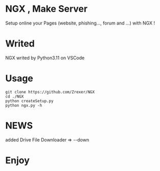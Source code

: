 # NGX , Make Server
Setup online your Pages (website, phishing..., forum and ...) with NGX !

# Writed
NGX writed by Python3.11 on VSCode

# Usage
```
git clone https://github.com/Zrexer/NGX
cd ./NGX
python createSetup.py
python ngx.py -h
```

# NEWS
added Drive File Downloader => --down

# Enjoy

